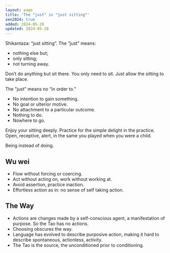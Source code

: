 ```yaml
---
layout: page
title: 'The "just" in "just sitting"'
zen2024: true
added: 2024-05-28
updated: 2024-05-28
---
```



<span lang="ja">Shikantaza</span>: “just sitting”. The “just” means:

- nothing else but;
- only sitting;
- not turning away.

Don’t do anything but sit there. You only need to sit. Just allow the sitting to take place.

The "just" means no “in order to.”

- No intention to gain something.
- No goal or ulterior motive.
- No attachment to a particular outcome.
- Nothing to do.
- Nowhere to go.

Enjoy your sitting deeply. Practice for the simple delight in the practice. Open, receptive, alert, in the same you played when you were a child.

Being instead of doing.

## Wu wei

- Flow without forcing or coercing.
- Act without acting on, work without working at.
- Avoid assertion, practice inaction.
- Effortless action as in: no sense of self taking action.

## The Way

- Actions are changes made by a self-conscious agent, a manifestation of purpose. So the Tao has no actions. 
- Choosing obscures the way.
- Language has evolved to describe purposive action, making it hard to describe spontaneous, actionless, activity.
- The Tao is the source, the unconditioned prior to conditioning. 